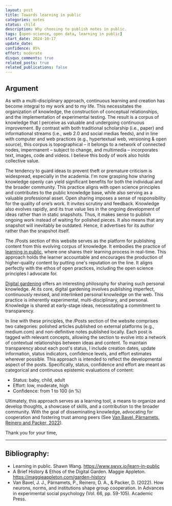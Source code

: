 ```yaml
---
layout: post
title: Towards learning in public
categories: notes
status: child
description: Why choosing to publish notes in public.
tags: [open-science, open data, learning in public]
start_date: 2024-10-17
update_date:
confidence: 85%
effort: moderate
disqus_comments: true
related_posts: true
related_publications: false
---
```


## Argument

As with a multi-disciplinary approach, continuous learning and creation has become integral to my work and to my life. This necessitates the organization of knowledge, the construction of conceptual relationships, and the implementation of experimental testing. The result is a corpus of knowledge that I perceive as valuable and undergoing continuous improvement. By contrast with both traditional scholarship (i.e., paper) and informational streams (i.e., web 2.0 and social medias feeds), and in line with computer and web practices (e.g., hypertextual web, versioning & open source), this corpus is topographical – it belongs to a network of connected nodes, impermanent – subject to change, and multimedia – incorporates text, images, code and videos. I believe this body of work also holds collective value.

The tendency to guard ideas to prevent theft or premature criticism is widespread, especially in the academia. I'm now grasping how sharing knowledge openly can yield significant benefits for both the individual and the broader community. This practice aligns with open science principles and contributes to the public knowledge base, while also serving as a valuable professional asset. Open sharing imposes a sense of responsibility for the quality of one’s work. It invites scrutiny and feedback. Knowledge also evolves rapidly, and its true value lies in the ongoing development of ideas rather than in static snapshots. Thus, it makes sense to publish ongoing work instead of waiting for polished pieces. It also means that any snapshot will inevitably be outdated. Hence, it advertises for its author rather than the snapshot itself.

The /Posts section of this website serves as the platform for publishing content from this evolving corpus of knowledge. It embodies the practice of [learning in public](https://www.swyx.io/learn-in-public), where one shares their learning process in real-time. This approach holds the learner accountable and encourages the production of higher-quality content by putting one's reputation on the line. It aligns perfectly with the ethos of open practices, including the open science principles I advocate for.

[Digital gardening](https://maggieappleton.com/garden-history) offers an interesting philosophy for sharing such personal knowledge. At its core, digital gardening involves publishing imperfect, continuously revised, and interlinked personal knowledge on the web. This practice is inherently experimental, multi-disciplinary, and personal. Knowledge is shared at early-stage ideas, necessitating a commitment to transparency.

In line with these principles, the /Posts section of the website comprises two categories: polished articles published on external platforms (e.g., medium.com) and non-definitive notes published locally. Each post is tagged with relevant concepts, allowing the section to evolve into a network of contextual relationships between ideas and content. To maintain transparency about each post's status, I include creation dates, update information, status indicators, confidence levels, and effort estimates wherever possible. This approach is intended to reflect the developmental aspect of the posts. Specifically, status, confidence and effort are meant as categorical and continuous epistemic evaluations of content:

- Status: baby, child, adult
- Effort: low, moderate, high
- Confidence: from 1 to 100 (in %)

Ultimately, this approach serves as a learning tool, a means to organize and develop thoughts, a showcase of skills, and a contribution to the broader community. With the goal of disseminating knowledge, advocating for cooperation and fostering trust among peers (See [Van Bavel, Pärnamets, Reinero and Packer, 2022](https://www.sciencedirect.com/science/article/abs/pii/S0065260122000144)).

Thank you for your time,

---

## Bibliography:

- Learning in public. Shawn Wang. https://www.swyx.io/learn-in-public
- A Brief History & Ethos of the Digital Garden. Maggie Appleton. https://maggieappleton.com/garden-history
- Van Bavel, J. J., Pärnamets, P., Reinero, D. A., & Packer, D. (2022). How neurons, norms, and institutions shape group cooperation. In Advances in experimental social psychology (Vol. 66, pp. 59-105). Academic Press.

